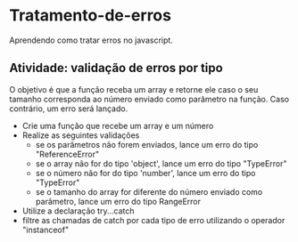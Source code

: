 # Tratamento-de-erros
Aprendendo como tratar erros no javascript.


## Atividade: validação de erros por tipo

 O objetivo é que a função receba um array e retorne ele caso o seu tamanho
corresponda ao número enviado como parâmetro na função. 
 Caso contrário, um erro será lançado.

  - Crie uma função que recebe um array e um número 
  - Realize as seguintes validações
    - se os parâmetros não forem enviados, lance um erro do tipo "ReferenceError"
    - se o array não for do tipo 'object', lance um erro do tipo "TypeError"
    - se o número não for do tipo 'number', lance um erro do tipo "TypeError"
    - se o tamanho do array for diferente do número enviado como parâmetro, lance um erro do tipo RangeError
  - Utilize a declaração try...catch
  - filtre as chamadas de catch por cada tipo de erro utilizando o operador "instanceof"